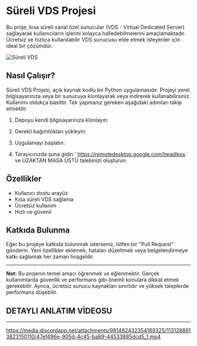 # Süreli VDS Projesi

Bu proje, kısa süreli sanal özel sunucular (VDS - Virtual Dedicated Server) sağlayarak kullanıcıların işlerini kolayca halledebilmelerini amaçlamaktadır. Ücretsiz ve hızlıca kullanılabilir VDS sunucusu elde etmek isteyenler için ideal bir çözümdür.

![Süreli VDS]( [https://images.app.goo.gl/gX1BLAUMxUqin3mP6] )

## Nasıl Çalışır?

Süreli VDS Projesi, açık kaynak kodlu bir Python uygulamasıdır. Projeyi yerel bilgisayarınıza veya bir sunucuya klonlayarak veya indirerek kullanabilirsiniz. Kullanımı oldukça basittir. Tek yapmanız gereken aşağıdaki adımları takip etmektir:

1. Depoyu kendi bilgisayarınıza klonlayın:


2. Gerekli bağımlılıkları yükleyin:


3. Uygulamayı başlatın:


4. Tarayıcınızda şuna gidin ' https://remotedesktop.google.com/headless ` ve UZAKTAN MASA ÜSTÜ talebinizi oluşturun.

## Özellikler

- Kullanıcı dostu arayüz
- Kısa süreli VDS sağlama
- Ücretsiz kullanım
- Hızlı ve güvenli

## Katkıda Bulunma

Eğer bu projeye katkıda bulunmak isterseniz, lütfen bir "Pull Request" gönderin. Yeni özellikler eklemek, hataları düzeltmek veya belgelendirmeye katkı sağlamak her zaman hoşgeldir.

---

**Not:** Bu projenin temel amacı öğrenmek ve eğlenmektir. Gerçek kullanımlarda güvenlik ve performans gibi önemli konulara dikkat etmek gerekebilir. Ayrıca, ücretsiz sunucu kaynakları sınırlıdır ve yüksek taleplerde performans düşebilir.

## DETAYLI ANLATIM VİDEOSU 
----
https://media.discordapp.net/attachments/981482432354189325/1131288913823150110/47ef496e-905d-4c45-ba89-44533885dcd5_1.mp4
